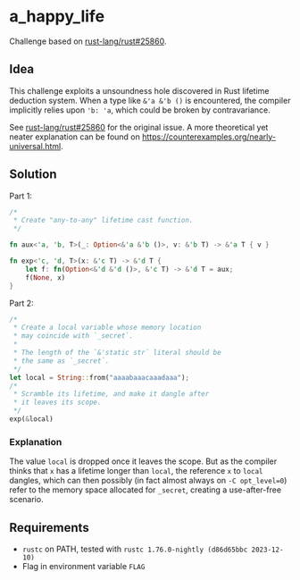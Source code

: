 # a_happy_life

Challenge based on [rust-lang/rust#25860](https://github.com/rust-lang/rust/issues/25860).

## Idea

This challenge exploits a unsoundness hole discovered in Rust lifetime deduction system. When a type like `&'a &'b ()` is encountered, the compiler implicitly relies upon `'b: 'a`, which could be broken by contravariance.

See [rust-lang/rust#25860](https://github.com/rust-lang/rust/issues/25860) for the original issue. A more theoretical yet neater explanation can be found on https://counterexamples.org/nearly-universal.html.

## Solution

Part 1:

```rust
/*
 * Create "any-to-any" lifetime cast function.
 */

fn aux<'a, 'b, T>(_: Option<&'a &'b ()>, v: &'b T) -> &'a T { v }

fn exp<'c, 'd, T>(x: &'c T) -> &'d T {
    let f: fn(Option<&'d &'d ()>, &'c T) -> &'d T = aux;
    f(None, x)
}
```

Part 2:

```rust
/*
 * Create a local variable whose memory location
 * may coincide with `_secret`.
 * 
 * The length of the `&'static str` literal should be
 * the same as `_secret`.
 */
let local = String::from("aaaabaaacaaadaaa");
/*
 * Scramble its lifetime, and make it dangle after
 * it leaves its scope.
 */
exp(&local)
```

### Explanation

The value `local` is dropped once it leaves the scope. But as the compiler thinks that `x` has a lifetime longer than `local`, the reference `x` to `local` dangles, which can then possibly (in fact almost always on `-C opt_level=0`) refer to the memory space allocated for `_secret`, creating a use-after-free scenario.

## Requirements

* `rustc` on PATH, tested with `rustc 1.76.0-nightly (d86d65bbc 2023-12-10)`
* Flag in environment variable `FLAG`

